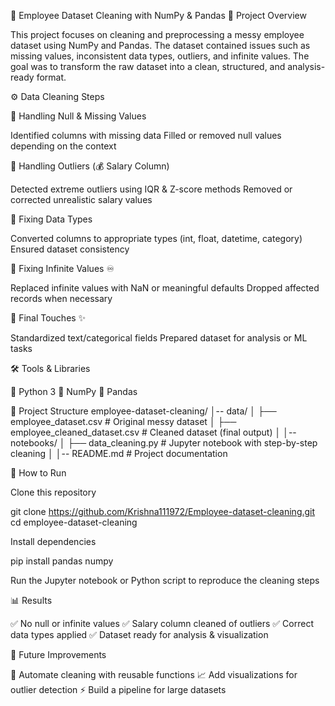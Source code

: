 🧹 Employee Dataset Cleaning with NumPy & Pandas
📌 Project Overview

This project focuses on cleaning and preprocessing a messy employee dataset using NumPy and Pandas.
The dataset contained issues such as missing values, inconsistent data types, outliers, and infinite values.
The goal was to transform the raw dataset into a clean, structured, and analysis-ready format.

⚙️ Data Cleaning Steps

🔹 Handling Null & Missing Values

Identified columns with missing data
Filled or removed null values depending on the context

🔹 Handling Outliers (💰 Salary Column)

Detected extreme outliers using IQR & Z-score methods
Removed or corrected unrealistic salary values

🔹 Fixing Data Types

Converted columns to appropriate types (int, float, datetime, category)
Ensured dataset consistency

🔹 Fixing Infinite Values ♾️

Replaced infinite values with NaN or meaningful defaults
Dropped affected records when necessary

🔹 Final Touches ✨

Standardized text/categorical fields
Prepared dataset for analysis or ML tasks

🛠️ Tools & Libraries

🐍 Python 3
🔢 NumPy
🐼 Pandas

📂 Project Structure
employee-dataset-cleaning/
│-- data/
│   ├── employee_dataset.csv     # Original messy dataset
│   ├── employee_cleaned_dataset.csv   # Cleaned dataset (final output)
│
│-- notebooks/
│   ├── data_cleaning.py  # Jupyter notebook with step-by-step cleaning
│
│-- README.md                # Project documentation

🚀 How to Run

Clone this repository

git clone https://github.com/Krishna111972/Employee-dataset-cleaning.git
cd employee-dataset-cleaning


Install dependencies

pip install pandas numpy


Run the Jupyter notebook or Python script to reproduce the cleaning steps

📊 Results

✅ No null or infinite values
✅ Salary column cleaned of outliers
✅ Correct data types applied
✅ Dataset ready for analysis & visualization

🔮 Future Improvements

🔁 Automate cleaning with reusable functions
📈 Add visualizations for outlier detection
⚡ Build a pipeline for large datasets
